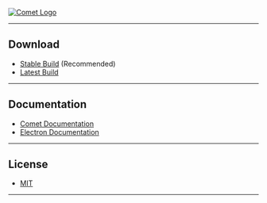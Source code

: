 [![Comet Logo](https://files.playperium.eu/images/comet-logo.jpg)](https://github.com/PlayPerium/Comet)

***

## Download

* [Stable Build](https://github.com/PlayPerium/Comet/releases) (Recommended)
* [Latest Build](https://github.com/PlayPerium/Comet/archive/master.zip)

***

## Documentation

* [Comet Documentation](https://github.com/PlayPerium/Comet/wiki)
* [Electron Documentation](https://electron.atom.io/docs/)

***

## License

* [MIT](https://github.com/PlayPerium/Comet/blob/master/LICENSE)

***
